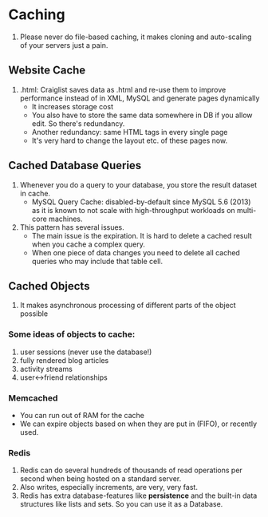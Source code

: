 
# Caching

1. Please never do file-based caching, it makes cloning and auto-scaling of your servers just a pain. 


## Website Cache
1. .html: Craiglist saves data as .html and re-use them to improve performance instead of in XML, MySQL and generate pages dynamically
   * It increases storage cost
   * You also have to store the same data somewhere in DB if you allow edit. So there's redundancy.
   * Another redundancy: same HTML tags in every single page 
   * It's very hard to change the layout etc. of these pages now.

## Cached Database Queries
1. Whenever you do a query to your database, you store the result dataset in cache.
   * MySQL Query Cache: disabled-by-default since MySQL 5.6 (2013) as it is known to not scale with high-throughput workloads on multi-core machines.
1. This pattern has several issues. 
   * The main issue is the expiration. It is hard to delete a cached result when you cache a complex query. 
   * When one piece of data changes you need to delete all cached queries who may include that table cell.

## Cached Objects
1. It makes asynchronous processing of different parts of the object possible

### Some ideas of objects to cache:
1. user sessions (never use the database!)
1. fully rendered blog articles
1. activity streams
1. user<->friend relationships 

### Memcached 
   * You can run out of RAM for the cache
   * We can expire objects based on when they are put in (FIFO), or recently used. 

### Redis
1. Redis can do several hundreds of thousands of read operations per second when being hosted on a standard server. 
2. Also writes, especially increments, are very, very fast.
3. Redis has extra database-features like **persistence** and the built-in data structures like lists and sets. So you can use it as a Database.
